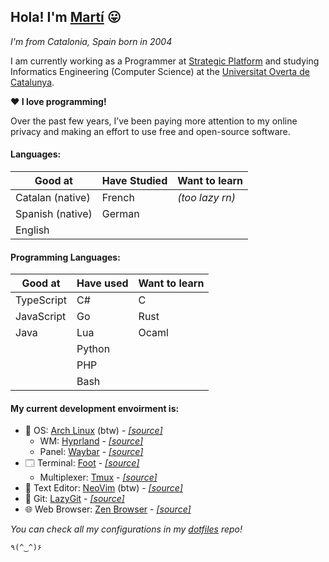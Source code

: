## Hola! I'm [Martí](https://m4rti.dev) 😛

*I'm from Catalonia, Spain born in 2004*

I am currently working as a Programmer at [Strategic Platform](https://strategicplatform.com/en/) 
and studying Informatics Engineering (Computer Science) at the 
[Universitat Overta de Catalunya](https://uoc.edu).

**❤️  I love programming!**

Over the past few years, I’ve been paying more 
attention to my online privacy and making an effort to use free and open-source 
software.

#### Languages:

| Good at          | Have Studied | Want to learn |
|------------------|--------------|---------------|
| Catalan (native) | French       | *(too lazy rn)* |
| Spanish (native) | German       | |
| English          |              | |

#### Programming Languages:

| Good at    | Have used | Want to learn |
|------------|-----------|---------------|
| TypeScript | C#        | C             |
| JavaScript | Go        | Rust          |
| Java       | Lua       | Ocaml         |
|            | Python    |               |
|            | PHP       |               |
|            | Bash      |               |

#### My current development envoirment is:

- 💾 OS: [Arch Linux](https://archlinux.org) (btw) - [*\[source\]*](https://github.com/archlinux)
    - WM: [Hyprland](https://hyprland.org) - [*\[source\]*](https://github.com/hyprwm/Hyprland)
    - Panel: [Waybar](https://github.com/Alexays/Waybar) - [*\[source\]*](https://github.com/Alexays/Waybar)
- 🗔  Terminal: [Foot](https://codeberg.org/dnkl/foot) - [*\[source\]*](https://codeberg.org/dnkl/foot)
    - Multiplexer: [Tmux](https://github.com/tmux/tmux/wiki) - [*\[source\]*](https://github.com/tmux/tmux)
- 📝 Text Editor: [NeoVim](https://neovim.io) (btw) - [*\[source\]*](https://github.com/neovim/neovim)
- 🧰 Git: [LazyGit](https://github.com/jesseduffield/lazygit/wiki) - [*\[source\]*](https://github.com/jesseduffield/lazygit)
- 🌐 Web Browser: [Zen Browser](https://zen-browser/desktop) - [*\[source\]*](https://github.com/zen-browser/desktop)

*You can check all my configurations in my [dotfiles](https://github.com/m4rti21/dotfiles) repo!*

```
٩(^‿^)۶
```
